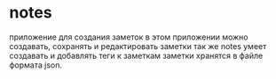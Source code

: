 # notes
приложение для создания заметок
в этом приложении можно создавать, сохранять и редактировать заметки
так же notes умеет создавать и добавлять теги к заметкам
заметки хранятся в файле формата json.
